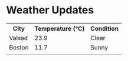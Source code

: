 # Weather Updates

<!-- WEATHER-UPDATE-START -->
<table><tr><th>City</th><th>Temperature (°C)</th><th>Condition</th></tr><tr><td>Valsad</td><td>23.9</td><td>Clear</td></tr><tr><td>Boston</td><td>11.7</td><td>Sunny</td></tr><tr><td></td><td></td><td></td></tr></table>
<!-- WEATHER-UPDATE-END -->
